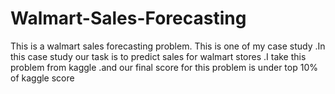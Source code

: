 # Walmart-Sales-Forecasting
This is a walmart sales forecasting problem. This is one of my case study .In this case study our task is to predict sales for walmart stores .I take this problem from kaggle .and our final score for this problem is under top 10% of kaggle score 
